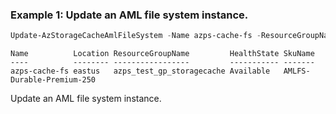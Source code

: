 ### Example 1: Update an AML file system instance.
```powershell
Update-AzStorageCacheAmlFileSystem -Name azps-cache-fs -ResourceGroupName azps_test_gp_storagecache -KeyEncryptionKeyUrl "https://azps-keyvault.vault.azure.net/keys/azps-kv/4cc795e46f114ce2a65b82b312964e0e" -MaintenanceWindowDayOfWeek 'Monday' -MaintenanceWindowTimeOfDayUtc "03:00" -SourceVaultId "/subscriptions/{subId}/resourceGroups/azps_test_gp_storagecache/providers/Microsoft.KeyVault/vaults/azps-keyvault"
```

```output
Name          Location ResourceGroupName         HealthState SkuName
----          -------- -----------------         ----------- -------
azps-cache-fs eastus   azps_test_gp_storagecache Available   AMLFS-Durable-Premium-250
```

Update an AML file system instance.